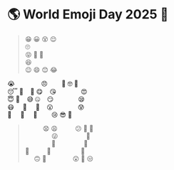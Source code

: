 # :earth_americas: World Emoji Day 2025 :partying_face:

>:grin: :grinning: :dizzy_face: :relieved:  
>:roll_eyes:  
>:stuck_out_tongue_closed_eyes: :zany_face: :exploding_head:  
>:satisfied:  
>:wink: :smile: :blush: :joy:  

:sob:&nbsp;&nbsp;&nbsp;&nbsp;&nbsp;&nbsp;&nbsp;&nbsp;&nbsp;&nbsp;&nbsp;&nbsp;&nbsp;&nbsp;&nbsp;:angry:&nbsp;&nbsp;&nbsp;&nbsp;&nbsp;&nbsp;&nbsp;&nbsp;:yawning_face: :nerd_face: :vomiting_face:  
:sleeping: :grimacing:&nbsp;&nbsp;&nbsp;&nbsp;:thinking: :yum:&nbsp;&nbsp;&nbsp;&nbsp;:kissing_heart:&nbsp;&nbsp;&nbsp;&nbsp;&nbsp;&nbsp;&nbsp;&nbsp;&nbsp;&nbsp;&nbsp;&nbsp;&nbsp;&nbsp;:heart_eyes:  
:innocent: :rofl:&nbsp;&nbsp;&nbsp;&nbsp;:sweat_smile: :zipper_mouth_face:&nbsp;&nbsp;&nbsp;&nbsp;:smirk:&nbsp;&nbsp;&nbsp;&nbsp;&nbsp;&nbsp;&nbsp;&nbsp;&nbsp;&nbsp;&nbsp;&nbsp;&nbsp;&nbsp;:sleepy:  
:mask:&nbsp;&nbsp;&nbsp;&nbsp;&nbsp;:hot_face:&nbsp;&nbsp;&nbsp;&nbsp;&nbsp;:disguised_face:&nbsp;&nbsp;&nbsp;&nbsp;:open_mouth:&nbsp;&nbsp;&nbsp;&nbsp;&nbsp;&nbsp;&nbsp;&nbsp;&nbsp;&nbsp;&nbsp;&nbsp;&nbsp;&nbsp;:cold_sweat:  
:slightly_frowning_face:&nbsp;&nbsp;&nbsp;&nbsp;&nbsp;:cold_face:&nbsp;&nbsp;&nbsp;&nbsp;&nbsp;:triumph:&nbsp;&nbsp;&nbsp;&nbsp;&nbsp;&nbsp;&nbsp;&nbsp;:cry: :sunglasses: :monocle_face:

>&nbsp;&nbsp;&nbsp;&nbsp;&nbsp;&nbsp;&nbsp;&nbsp;&nbsp;&nbsp;:anguished: :weary:&nbsp;&nbsp;&nbsp;&nbsp;&nbsp;&nbsp;&nbsp;&nbsp;&nbsp;&nbsp;:confused: :nauseated_face: :drooling_face:  
>&nbsp;&nbsp;&nbsp;&nbsp;&nbsp;&nbsp;&nbsp;&nbsp;&nbsp;&nbsp;&nbsp;&nbsp;&nbsp;&nbsp;&nbsp;:stuck_out_tongue_winking_eye:&nbsp;&nbsp;&nbsp;&nbsp;&nbsp;&nbsp;&nbsp;&nbsp;&nbsp;&nbsp;&nbsp;&nbsp;&nbsp;&nbsp;&nbsp;&nbsp;:hugs:  
&nbsp;&nbsp;&nbsp;&nbsp;&nbsp;&nbsp;&nbsp;&nbsp;&nbsp;&nbsp;&nbsp;&nbsp;&nbsp;&nbsp;&nbsp;:money_mouth_face:&nbsp;&nbsp;&nbsp;&nbsp;&nbsp;&nbsp;&nbsp;&nbsp;&nbsp;&nbsp;&nbsp;&nbsp;&nbsp;&nbsp;&nbsp;&nbsp;:shushing_face:  
:hand_over_mouth:&nbsp;&nbsp;&nbsp;&nbsp;&nbsp;&nbsp;&nbsp;&nbsp;&nbsp;&nbsp;:smiling_face_with_tear:&nbsp;&nbsp;&nbsp;&nbsp;&nbsp;&nbsp;&nbsp;&nbsp;&nbsp;&nbsp;&nbsp;&nbsp;&nbsp;&nbsp;&nbsp;&nbsp;&nbsp;:smiling_face_with_three_hearts:  
&nbsp;&nbsp;&nbsp;&nbsp;&nbsp;:upside_down_face: :cursing_face:&nbsp;&nbsp;&nbsp;&nbsp;&nbsp;&nbsp;&nbsp;&nbsp;&nbsp;&nbsp;&nbsp;&nbsp;&nbsp;&nbsp;&nbsp;:astonished: :raised_eyebrow: :unamused:  

